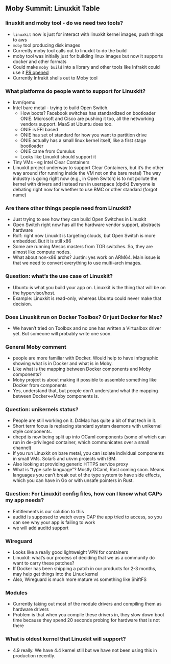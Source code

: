 ## Moby Summit:  Linuxkit Table

### linuxkit and moby tool - do we need two tools?
- `linuxkit` now is just for interact with linuxkit kernel images, push things to aws
- `moby` tool producing disk images
- Currently moby tool calls out to linuxkit to do the build
- moby tool was initially just for building linux images but now it supports docker and other formats
- Could make `moby build` into a library and other tools like Infrakit could use it [PR opened](https://github.com/moby/tool/pull/91)
- Currently Infrakit shells out to Moby tool
 
### What platforms do people want to support for Linuxkit?
- kvm/qemu
- Intel bare metal - trying to build Open Switch.
  - How boots?  Facebook switches has standardized on bootloader ONIE.  Microsoft and Cisco are pushing it too, all the networking vendors support.  MaaS at Ubuntu does too.
  - ONIE is EFI based
  - ONIE has set of standard for how you want to partition drive
  - ONIE actually has a small linux kernel itself, like a first stage bootloader
  - ONIE came from Cumulus
  - Looks like Linuxkit should support it
- Tiny VMs - eg Intel Clear Containers
- Linuxkit project underway to support Clear Containers, but it’s the other way around (for running inside the VM not on the bare metal)
The way industry is going right now (e.g., in Open Switch) is to not pollute the kernel with drivers and instead run in userspace (dpdk)
Everyone is debating right now for whether to use BMC or other standard (forgot name)
 
### Are there other things people need from Linuxkit?
- Just trying to see how they can build Open Switches in Linuxkit
- Open Switch right now has all the hardware vendor support, abstracts hardware
- Rolf:  right now Linuxkit is targeting clouds, but Open Switch is more embedded. But it is still x86
- Some are running Mesos masters from TOR switches.  So, they are almost like compute nodes.
- What about non-x86 archs? Justin:  yes work on ARM64.  Main issue is that we need to convert everything to use multi-arch images.
 
### Question:  what’s the use case of Linuxkit?
- Ubuntu is what you build your app on.  Linuxkit is the thing that will be on the hypervisor/host.
- Example:  Linuxkit is read-only, whereas Ubuntu could never make that decision.
 
### Does Linuxkit run on Docker Toolbox?  Or just Docker for Mac?
- We haven’t tried on Toolbox and no one has written a Virtualbox driver yet. But someone will probably write one soon.
 
### General Moby comment
- people are more familiar with Docker.  Would help to have infographic showing what is in Docker and what is in Moby.
- Like what is the mapping between Docker components and Moby components?
- Moby project is about making it possible to assemble something like Docker from components
- Yes, understand that, but people don’t understand what the mapping between Docker<->Moby components is.
 
### Question:  unikernels status?
- People are still working on it.  D4Mac has quite a bit of that tech in it.
- Short term focus is replacing standard system daemons with unikernel style components.
- dhcpd is now being split up into OCaml components (some of which can run in de-privileged container, which communicates over a small channel)
- If you run Linuxkit on bare metal, you can isolate individual components in small VMs.  Solar5 and ukvm projects with IBM.
- Also looking at providing generic HTTPS service proxy
- What is “type safe language”?  Mostly OCaml, Rust coming soon.  Means languages you can’t break out of the type system to have side effects, which you can have in Go or with unsafe pointers in Rust.
 
### Question:  For Linuxkit config files, how can I know what CAPs my app needs?
- Entitlements is our solution to this
- auditd is supposed to watch every CAP the app tried to access, so you can see why your app is failing to work
- we will add auditd support

### Wireguard
- Looks like a really good lightweight VPN for containers
- Linuxkit:  what’s our process of deciding that we as a community do want to carry these patches?
- If Docker has been shipping a patch in our products for 2-3 months, may help get things into the Linux kernel
- Also, Wireguard is much more mature vs something like ShiftFS

### Modules
- Currently taking out most of the module drivers and compiling them as hardware drivers
- Problem is that when you compile these drivers in, they slow down boot time because they spend 20 seconds probing for hardware that is not there
 
### What is oldest kernel that Linuxkit will support?
- 4.9 really. We have 4.4 kernel still but we have not been using this in production recently.
